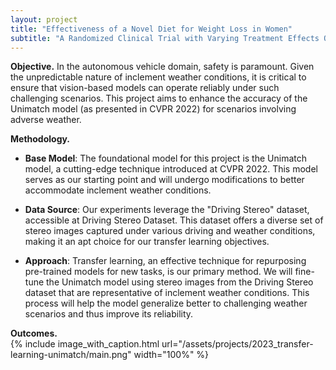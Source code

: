 ```yaml
---
layout: project
title: "Effectiveness of a Novel Diet for Weight Loss in Women"
subtitle: "A Randomized Clinical Trial with Varying Treatment Effects Over Time"
---
```

<script src="https://cdn.mathjax.org/mathjax/latest/MathJax.js?config=TeX-AMS-MML_HTMLorMML" type="text/javascript"></script>

**Objective.**
In the autonomous vehicle domain, safety is paramount. Given the unpredictable nature of inclement weather conditions, it is critical to ensure that vision-based models can operate reliably under such challenging scenarios. This project aims to enhance the accuracy of the Unimatch model (as presented in CVPR 2022) for scenarios involving adverse weather.

**Methodology.** <br/>
- **Base Model**: The foundational model for this project is the Unimatch model, a cutting-edge technique introduced at CVPR 2022. This model serves as our starting point and will undergo modifications to better accommodate inclement weather conditions.  

- **Data Source**: Our experiments leverage the "Driving Stereo" dataset, accessible at Driving Stereo Dataset. This dataset offers a diverse set of stereo images captured under various driving and weather conditions, making it an apt choice for our transfer learning objectives.  

- **Approach**: Transfer learning, an effective technique for repurposing pre-trained models for new tasks, is our primary method. We will fine-tune the Unimatch model using stereo images from the Driving Stereo dataset that are representative of inclement weather conditions. This process will help the model generalize better to challenging weather scenarios and thus improve its reliability.<br/>

**Outcomes.** <br/>
{%
	include image_with_caption.html
	url="/assets/projects/2023_transfer-learning-unimatch/main.png"
	width="100%"
%}